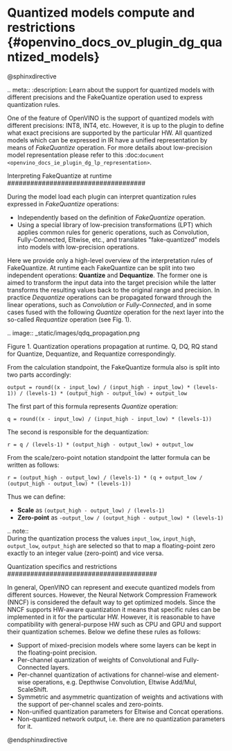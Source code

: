 # Quantized models compute and restrictions {#openvino_docs_ov_plugin_dg_quantized_models}


@sphinxdirective

.. meta::
   :description: Learn about the support for quantized models with different 
                 precisions and the FakeQuantize operation used to express 
                 quantization rules.

One of the feature of OpenVINO is the support of quantized models with different precisions: INT8, INT4, etc.
However, it is up to the plugin to define what exact precisions are supported by the particular HW.
All quantized models which can be expressed in IR have a unified representation by means of *FakeQuantize* operation. 
For more details about low-precision model representation please refer to this :doc:`document <openvino_docs_ie_plugin_dg_lp_representation>`.

Interpreting FakeQuantize at runtime
####################################

During the model load each plugin can interpret quantization rules expressed in *FakeQuantize* operations:

* Independently based on the definition of *FakeQuantize* operation.
* Using a special library of low-precision transformations (LPT) which applies common rules for generic operations, such as Convolution, Fully-Connected, Eltwise, etc., and translates "fake-quantized" models into models with low-precision operations.

Here we provide only a high-level overview of the interpretation rules of FakeQuantize. 
At runtime each FakeQuantize can be split into two independent operations: **Quantize** and **Dequantize**. 
The former one is aimed to transform the input data into the target precision while the latter transforms the resulting values back to the original range and precision. 
In practice *Dequantize* operations can be propagated forward through the linear operations, such as *Convolution* or *Fully-Connected*, 
and in some cases fused with the following *Quantize* operation for the next layer into the so-called *Requantize* operation (see Fig. 1).

.. image:: _static/images/qdq_propagation.png 

Figure 1. Quantization operations propagation at runtime. Q, DQ, RQ stand for Quantize, Dequantize, and Requantize correspondingly.

From the calculation standpoint, the FakeQuantize formula also is split into two parts accordingly:  

``output = round((x - input_low) / (input_high - input_low) * (levels-1)) / (levels-1) * (output_high - output_low) + output_low``

The first part of this formula represents *Quantize* operation:  

``q = round((x - input_low) / (input_high - input_low) * (levels-1))``  

The second is responsible for the dequantization:  

``r = q / (levels-1) * (output_high - output_low) + output_low``  

From the scale/zero-point notation standpoint the latter formula can be written as follows:  

``r = (output_high - output_low) / (levels-1) * (q + output_low / (output_high - output_low) * (levels-1))``  

Thus we can define:

* **Scale** as ``(output_high - output_low) / (levels-1)``
* **Zero-point** as ``-output_low / (output_high - output_low) * (levels-1)``

.. note::  
    During the quantization process the values ``input_low``, ``input_high``, ``output_low``, ``output_high`` are selected so that to map a floating-point zero exactly to an integer value (zero-point) and vice versa.

Quantization specifics and restrictions
#######################################

In general, OpenVINO can represent and execute quantized models from different sources. However, the Neural Network Compression Framework (NNCF)
is considered the default way to get optimized models. Since the NNCF supports HW-aware quantization it means that specific rules can be implemented in it for 
the particular HW. However, it is reasonable to have compatibility with general-purpose HW such as CPU and GPU and support their quantization schemes.
Below we define these rules as follows:

* Support of mixed-precision models where some layers can be kept in the floating-point precision.
* Per-channel quantization of weights of Convolutional and Fully-Connected layers.
* Per-channel quantization of activations for channel-wise and element-wise operations, e.g. Depthwise Convolution, Eltwise Add/Mul, ScaleShift.
* Symmetric and asymmetric quantization of weights and activations with the support of per-channel scales and zero-points.
* Non-unified quantization parameters for Eltwise and Concat operations.  
* Non-quantized network output, i.e. there are no quantization parameters for it.

@endsphinxdirective

